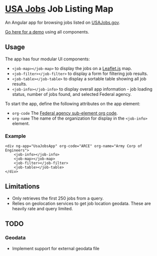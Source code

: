 # [USA Jobs](https://www.usajobs.gov) Job Listing Map

An Angular app for browsing jobs listed on [USAJobs.gov](https://www.usajobs.gov).

[Go here for a demo](http://aronsch.github.io/USAJobs-Job-Map-Angular/) using all components.

## Usage

The app has four modular UI components:
- `<job-map></job-map>` to display the jobs on a [Leaflet.js](http://leafletjs.com) map.
- `<job-filter></job-filter>` to display a form for filtering job results.
- `<job-table></job-table>` to display a sortable table showing all job results.
- `<job-info></job-info>` to display overall app information - job loading status, number of jobs found, and selected Federal agency.

To start the app, define the following attributes on the app element:
- `org-code` The [Federal agency sub-element org code](https://schemas.usajobs.gov/Enumerations/AgencySubElement.xml).
- `org-name` The name of the organization for display in the `<job-info>` element.

### Example
```
<div ng-app="UsaJobsApp" org-code="ARCE" org-name="Army Corp of Engineers">
    <job-info></job-info>
    <job-map></job-map>
    <job-filter></job-filter>
    <job-table></job-table>
</div>
```

## Limitations
- Only retrieves the first 250 jobs from a query. 
- Relies on geolocation services to get job location geodata. These are heavily rate and query limited.

## TODO

### Geodata
- Implement support for external geodata file

